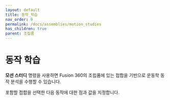 ```yaml
---
layout: default
title: 동작 학습
nav_order: 9
permalink: /docs/assemblies/motion_studies
has_children: true
parent: 조립품
---
```

# 동작 학습
**모션 스터디** 명령을 사용하면 Fusion 360의 조립품에 있는 접합을 기반으로 운동학 동작 분석을 수행할 수 있습니다.

포함할 접합을 선택한 다음 동작에 대한 점과 값을 지정합니다.